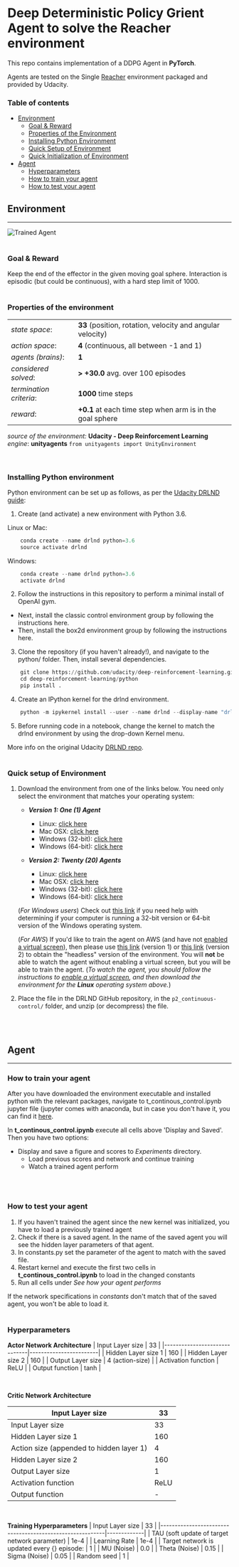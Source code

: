 [//]: # (Image References)

[image1]: https://user-images.githubusercontent.com/10624937/43851024-320ba930-9aff-11e8-8493-ee547c6af349.gif "Trained Agent"

# Deep Deterministic Policy Grient Agent to solve the Reacher environment

This repo contains implementation of a DDPG Agent in __PyTorch__.

Agents are tested on the Single [Reacher](https://github.com/Unity-Technologies/ml-agents/blob/master/docs/Learning-Environment-Examples.md#reacher) environment packaged and provided by Udacity.

### Table of contents
* [Environment](#environment)
    * [Goal & Reward](#goal-reward)
    * [Properties of the Environment](#properties-of-the-environment)
    * [Installing Python Environment](installing-python-environment)
    * [Quick Setup of Environment](#quick-setup-of-environment)
    * [Quick Initialization of Environment](#quick-initialization-of-environment)
* [Agent](#agent)
    * [Hyperparameters](#hyperparameters)
    * [How to train your agent](#how-to-train-your-agent)
    * [How to test your agent](#how-to-test-your-agent)

## Environment
---
![Trained Agent][image1]
</br>
</br>

### Goal & Reward
Keep the end of the effector in the given moving goal sphere. Interaction is episodic (but could be continuous), with a hard step limit of 1000.
</br>
</br>

### Properties of the environment
|                |        | 
| -------------- | ------ |
| _state space_: | __33__ (position, rotation, velocity and angular velocity) |
| _action space_: | __4__ (continuous, all between -1 and 1) |
| _agents (brains)_: | __1__ |
| _considered solved_: | __> +30.0__ avg. over 100 episodes |
| _termination criteria_:| __1000__ time steps | 
| _reward_:| __+0.1__ at each time step when arm is in the goal sphere|



_source of the environment:_ __Udacity - Deep Reinforcement Learning__
_engine_: __unityagents__ `from unityagents import UnityEnvironment`
</br>
</br>
</br>

### Installing Python environment

Python environment can be set up as follows, as per the [Udacity DRLND guide](https://github.com/udacity/deep-reinforcement-learning#dependencies):

1. Create (and activate) a new environment with Python 3.6.

Linux or Mac:
```python
    conda create --name drlnd python=3.6
    source activate drlnd
```
Windows:
```python
    conda create --name drlnd python=3.6 
    activate drlnd 
```

2. Follow the instructions in this repository to perform a minimal install of OpenAI gym.

- Next, install the classic control environment group by following the instructions here.
- Then, install the box2d environment group by following the instructions here.

3. Clone the repository (if you haven't already!), and navigate to the python/ folder. Then, install several dependencies.

```python
    git clone https://github.com/udacity/deep-reinforcement-learning.git
    cd deep-reinforcement-learning/python
    pip install .
```

4. Create an IPython kernel for the drlnd environment.
```python
    python -m ipykernel install --user --name drlnd --display-name "drlnd"
```

5. Before running code in a notebook, change the kernel to match the drlnd environment by using the drop-down Kernel menu.

More info on the original Udacity [DRLND repo](https://github.com/udacity/deep-reinforcement-learning).
</br>
</br>

### Quick setup of Environment
1. Download the environment from one of the links below.  You need only select the environment that matches your operating system:

    - **_Version 1: One (1) Agent_**
        - Linux: [click here](https://s3-us-west-1.amazonaws.com/udacity-drlnd/P2/Reacher/one_agent/Reacher_Linux.zip)
        - Mac OSX: [click here](https://s3-us-west-1.amazonaws.com/udacity-drlnd/P2/Reacher/one_agent/Reacher.app.zip)
        - Windows (32-bit): [click here](https://s3-us-west-1.amazonaws.com/udacity-drlnd/P2/Reacher/one_agent/Reacher_Windows_x86.zip)
        - Windows (64-bit): [click here](https://s3-us-west-1.amazonaws.com/udacity-drlnd/P2/Reacher/one_agent/Reacher_Windows_x86_64.zip)

    - **_Version 2: Twenty (20) Agents_**
        - Linux: [click here](https://s3-us-west-1.amazonaws.com/udacity-drlnd/P2/Reacher/Reacher_Linux.zip)
        - Mac OSX: [click here](https://s3-us-west-1.amazonaws.com/udacity-drlnd/P2/Reacher/Reacher.app.zip)
        - Windows (32-bit): [click here](https://s3-us-west-1.amazonaws.com/udacity-drlnd/P2/Reacher/Reacher_Windows_x86.zip)
        - Windows (64-bit): [click here](https://s3-us-west-1.amazonaws.com/udacity-drlnd/P2/Reacher/Reacher_Windows_x86_64.zip)
    
    (_For Windows users_) Check out [this link](https://support.microsoft.com/en-us/help/827218/how-to-determine-whether-a-computer-is-running-a-32-bit-version-or-64) if you need help with determining if your computer is running a 32-bit version or 64-bit version of the Windows operating system.

    (_For AWS_) If you'd like to train the agent on AWS (and have not [enabled a virtual screen](https://github.com/Unity-Technologies/ml-agents/blob/master/docs/Training-on-Amazon-Web-Service.md)), then please use [this link](https://s3-us-west-1.amazonaws.com/udacity-drlnd/P2/Reacher/one_agent/Reacher_Linux_NoVis.zip) (version 1) or [this link](https://s3-us-west-1.amazonaws.com/udacity-drlnd/P2/Reacher/Reacher_Linux_NoVis.zip) (version 2) to obtain the "headless" version of the environment.  You will **not** be able to watch the agent without enabling a virtual screen, but you will be able to train the agent.  (_To watch the agent, you should follow the instructions to [enable a virtual screen](https://github.com/Unity-Technologies/ml-agents/blob/master/docs/Training-on-Amazon-Web-Service.md), and then download the environment for the **Linux** operating system above._)

2. Place the file in the DRLND GitHub repository, in the `p2_continuous-control/` folder, and unzip (or decompress) the file. 

</br>
</br>



## Agent
---
### How to train your agent
After you have downloaded the environment executable and installed python with the relevant packages, navigate to t_continous_control.ipynb jupyter file  (jupyter comes with anaconda, but in case you don't have it, you can find it [here](https://jupyter.org/#:~:text=The%20Jupyter%20Notebook%20is%20an,machine%20learning%2C%20and%20much%20more.).

In __t_continous_control.ipynb__ execute all cells above 'Display and Saved'. 
Then you have two options:
* Display and save a figure and scores to _Experiments_ directory.
  * Load previous scores and network and continue training
  * Watch a trained agent perform




</br>
</br>

### How to test your agent
1. If you haven't trained the agent since the new kernel was initialized, you have to load a previously trained agent
2. Check if there is a saved agent. In the name of the saved agent you will see the hidden layer parameters of that agent. 
3. In constants.py set the parameter of the agent to match with the saved file.
4. Restart kernel and execute the first two cells in __t_continous_control.ipynb__ to load in the changed constants
5. Run all cells under _See how your agent performs_

If the network specifications in _constants_ don't match that of the saved agent, you won't be able to load it.
</br>
</br>

### Hyperparameters

__Actor Network Architecture__
|     Input Layer size         |     33                 |
|------------------------------|------------------------|
|     Hidden Layer size 1      |     160                |
|     Hidden   Layer size 2    |     160                |
|     Output Layer size        |     4 (action-size)    |
|     Activation   function    |     ReLU               |
|     Output function          |     tanh               |

</br>

__Critic Network Architecture__

|     Input Layer size                              |     33      |
|---------------------------------------------------|-------------|
|     Input Layer size                              |     33      |
|     Hidden Layer size 1                           |     160     |
|     Action   size (appended to hidden layer 1)    |     4       |
|     Hidden Layer size 2                           |     160     |
|     Output   Layer size                           |     1       |
|     Activation function                           |     ReLU    |
|     Output   function                             |     -       |
</br>

__Training Hyperparameters__
|     Input Layer size                                     |     33      |
|----------------------------------------------------------|-------------|
|     TAU     (soft update of target network parameter)    |     1e-4    |
|     Learning   Rate                                      |     1e-4    |
|     Target network is updated every {} episode:          |     1       |
|     MU   (Noise)                                         |     0.0     |
|     Theta (Noise)                                        |     0.15    |
|     Sigma   (Noise)                                      |     0.05    |
|     Random seed                                          |     1       |



